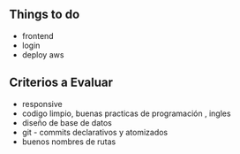 ## Things to do
- frontend
- login 
- deploy aws

## Criterios a Evaluar

- responsive 
- codigo limpio, buenas practicas de programación , ingles
- diseño de base de datos
- git - commits declarativos y atomizados
- buenos nombres de rutas


